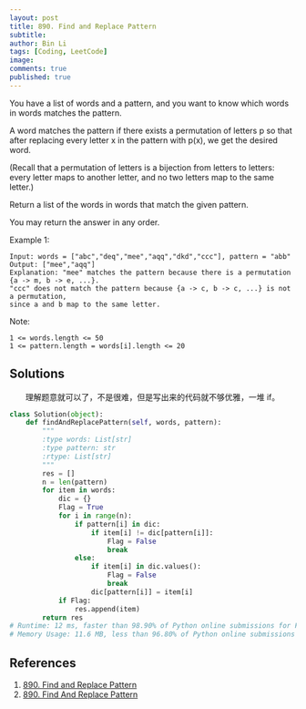 ```yaml
---
layout: post
title: 890. Find and Replace Pattern
subtitle: 
author: Bin Li
tags: [Coding, LeetCode]
image: 
comments: true
published: true
---
```


You have a list of words and a pattern, and you want to know which words in words matches the pattern.

A word matches the pattern if there exists a permutation of letters p so that after replacing every letter x in the pattern with p(x), we get the desired word.

(Recall that a permutation of letters is a bijection from letters to letters: every letter maps to another letter, and no two letters map to the same letter.)

Return a list of the words in words that match the given pattern. 

You may return the answer in any order.

Example 1:
```
Input: words = ["abc","deq","mee","aqq","dkd","ccc"], pattern = "abb"
Output: ["mee","aqq"]
Explanation: "mee" matches the pattern because there is a permutation {a -> m, b -> e, ...}. 
"ccc" does not match the pattern because {a -> c, b -> c, ...} is not a permutation,
since a and b map to the same letter.
``` 

Note:
```
1 <= words.length <= 50
1 <= pattern.length = words[i].length <= 20
```

## Solutions
　　理解题意就可以了，不是很难，但是写出来的代码就不够优雅，一堆 if。

```python
class Solution(object):
    def findAndReplacePattern(self, words, pattern):
        """
        :type words: List[str]
        :type pattern: str
        :rtype: List[str]
        """
        res = []
        n = len(pattern)
        for item in words:
            dic = {}
            Flag = True
            for i in range(n):
                if pattern[i] in dic:
                    if item[i] != dic[pattern[i]]:
                        Flag = False
                        break
                else:
                    if item[i] in dic.values():
                        Flag = False
                        break
                    dic[pattern[i]] = item[i]
            if Flag:
                res.append(item)
        return res
# Runtime: 12 ms, faster than 98.90% of Python online submissions for Find and Replace Pattern.
# Memory Usage: 11.6 MB, less than 96.80% of Python online submissions for Find and Replace Pattern.
```
## References
1. [890. Find and Replace Pattern](https://leetcode.com/problems/find-and-replace-pattern/)
2. [890. Find And Replace Pattern](https://leetcode.com/articles/find-and-replace-pattern/)